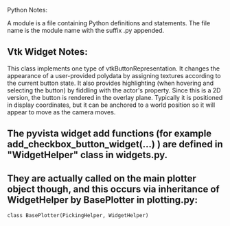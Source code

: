 Python Notes:

A module is a file containing Python definitions and statements. The file name is the module name with the suffix .py appended. 


## Vtk Widget Notes:

This class implements one type of vtkButtonRepresentation. It changes the appearance of a user-provided polydata by assigning textures according to the current button state. It also provides highlighting (when hovering and selecting the button) by fiddling with the actor's property. Since this is a 2D version, the button is rendered in the overlay plane. Typically it is positioned in display coordinates, but it can be anchored to a world position so it will appear to move as the camera moves.


## The pyvista widget add functions (for example add_checkbox_button_widget(...) ) are defined in "WidgetHelper" class in widgets.py. 

## They are actually called on the main plotter object though, and this occurs via inheritance of WidgetHelper by BasePlotter in plotting.py:
	class BasePlotter(PickingHelper, WidgetHelper)

